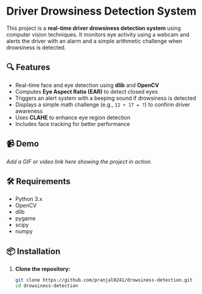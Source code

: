 # Driver Drowsiness Detection System

This project is a **real-time driver drowsiness detection system** using computer vision techniques. It monitors eye activity using a webcam and alerts the driver with an alarm and a simple arithmetic challenge when drowsiness is detected.

## 🔍 Features

- Real-time face and eye detection using **dlib** and **OpenCV**
- Computes **Eye Aspect Ratio (EAR)** to detect closed eyes
- Triggers an alert system with a beeping sound if drowsiness is detected
- Displays a simple math challenge (e.g., `12 + 17 = ?`) to confirm driver awareness
- Uses **CLAHE** to enhance eye region detection
- Includes face tracking for better performance

## 📹 Demo

*Add a GIF or video link here showing the project in action.*

## 🛠️ Requirements

- Python 3.x
- OpenCV
- dlib
- pygame
- scipy
- numpy

## 📦 Installation

1. **Clone the repository:**
   ```bash
   git clone https://github.com/pranjal0241/drowsiness-detection.git
   cd drowsiness-detection
